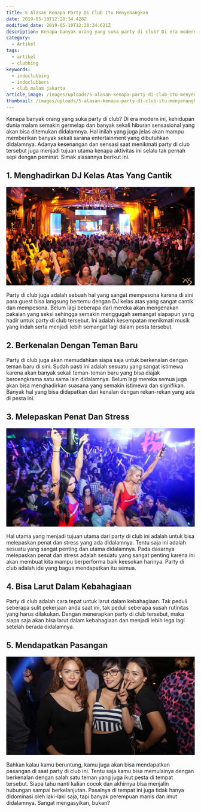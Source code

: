```yaml
---
title: 5 Alasan Kenapa Party Di Club Itu Menyenangkan
date: 2019-05-10T12:20:34.428Z
modified_date: 2019-05-10T12:20:34.621Z
description: Kenapa banyak orang yang suka party di club? Di era modern ini, kehidupan dunia malam semakin germelap dan banyak sekali hiburan sensasional.
category:
  - Artikel
tags:
  - artikel
  - clubbing
keywords:
  - indoclubbing
  - indoclubbers
  - club malam jakarta
article_image: /images/uploads/5-alasan-kenapa-party-di-club-itu-menyenangkan-1.jpg
thumbnail: /images/uploads/5-alasan-kenapa-party-di-club-itu-menyenangkan-2-030.jpg
---
```

Kenapa banyak orang yang suka party di club? Di era modern ini, kehidupan dunia malam semakin germelap dan banyak sekali hiburan sensasional yang akan bisa ditemukan didalamnya. Hal inilah yang juga jelas akan mampu memberikan banyak sekali sarana entertainment yang dibutuhkan didalamnya. Adanya kesenangan dan sensasi saat menikmati party di club tersebut juga menjadi tujuan utama kenapa aktivitas ini selalu tak pernah sepi dengan peminat. Simak alasannya berikut ini.

## 1. Menghadirkan DJ Kelas Atas Yang Cantik

![5 Alasan Kenapa Party Di Club Itu Menyenangkan](/images/uploads/5-alasan-kenapa-party-di-club-itu-menyenangkan-3.jpg)

Party di club juga adalah sebuah hal yang sangat mempesona karena di sini para guest bisa langsung bertemu dengan DJ kelas atas yang sangat cantik dan mempesona. Belum lagi beberapa dari mereka akan mengenakan pakaian yang seksi sehingga semakin menggugah semangat siapapun yang hadir untuk party di club tersebut. Ini adalah kesempatan menikmati musik yang indah serta menjadi lebih semangat lagi dalam pesta tersebut.

## 2. Berkenalan Dengan Teman Baru

Party di club juga akan memudahkan siapa saja untuk berkenalan dengan teman baru di sini. Sudah pasti ini adalah sesuatu yang sangat istimewa karena akan banyak sekali teman-teman baru yang bisa diajak bercengkrama satu sama lain didalamnya. Belum lagi mereka semua juga akan bisa menghadirkan suasana yang semakin istimewa dan signifikan. Banyak hal yang bisa didapatkan dari kenalan dengan rekan-rekan yang ada di pesta ini.

## 3. Melepaskan Penat Dan Stress

![5 Alasan Kenapa Party Di Club Itu Menyenangkan](/images/uploads/party.jpg)

Hal utama yang menjadi tujuan utama dari party di club ini adalah untuk bisa melepaskan penat dan stress yang ada didalamnya. Tentu saja ini adalah sesuatu yang sangat penting dan utama didalamnya. Pada dasarnya melepaskan penat dan stress adalah sesuatu yang sangat penting karena ini akan membuat kita mampu berperforma baik keesokan harinya. Party di club adalah ide yang bagus mendapatkan itu semua.

## 4. Bisa Larut Dalam Kebahagiaan

Party di club adalah cara tepat untuk larut dalam kebahagiaan. Tak peduli seberapa sulit pekerjaan anda saat ini, tak peduli seberapa susah rutinitas yang harus dilakukan. Dengan menerapkan party di club tersebut, maka siapa saja akan bisa larut dalam kebahagiaan dan menjadi lebih lega lagi setelah berada didalamnya.

## 5. Mendapatkan Pasangan

![5 Alasan Kenapa Party Di Club Itu Menyenangkan](/images/uploads/5-alasan-kenapa-party-di-club-itu-menyenangkan-1.jpg)

Bahkan kalau kamu beruntung, kamu juga akan bisa mendapatkan pasangan di saat party di club ini. Tentu saja kamu bisa memulainya dengan berkenalan dengan salah satu teman yang juga ikut pesta di tempat tersebut. Siapa tahu nanti kalian cocok dan akhirnya bisa menjalin hubungan sampai berkelanjutan. Pasalnya di tempat ini juga tidak hanya didominasi oleh laki-laki saja, tapi banyak perempuan manis dan imut didalamnya. Sangat mengasyikan, bukan?
